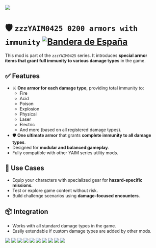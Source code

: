 ![](./thumbnail.png)

# 🛡️ `zzzYAIM0425 0200 armors with immunity` [![Bandera de España](https://flagcdn.com/20x15/es.png)](./Doc/README.md)

This mod is part of the `zzzYAIM0425` series. It introduces **special armor items that grant full immunity to various damage types** in the game.

## ✅ Features

- ⚔️ **One armor for each damage type**, providing total immunity to:
  - Fire
  - Acid
  - Poison
  - Explosion
  - Physical
  - Laser
  - Electric
  - And more (based on all registered damage types).
- 🛡️ **One ultimate armor** that grants **complete immunity to all damage types**.
- Designed for **modular and balanced gameplay**.
- Fully compatible with other YAIM series utility mods.

## 🔧 Use Cases

- Equip your characters with specialized gear for **hazard-specific missions**.
- Test or explore game content without risk.
- Build challenge scenarios using **damage-focused encounters**.

## 📦 Integration

- Works with all standard damage types in the game.
- Easily extendable if custom damage types are added by other mods.

![](./Doc/Screenshot%20(1).png)
![](./Doc/Screenshot%20(2).png)
![](./Doc/Screenshot%20(3).png)
![](./Doc/Screenshot%20(4).png)
![](./Doc/Screenshot%20(5).png)
![](./Doc/Screenshot%20(6).png)
![](./Doc/Screenshot%20(7).png)
![](./Doc/Screenshot%20(8).png)
![](./Doc/Screenshot%20(9).png)
![](./Doc/Screenshot%20(10).png)
